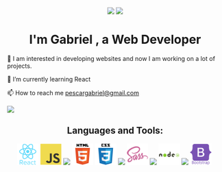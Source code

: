 <h4 align="center"><img src="https://img.icons8.com/cute-clipart/64/000000/h.png"/> 
<img src="https://img.icons8.com/cute-clipart/64/000000/i.png"/>
 
</h4>

<h1 align="center">I'm
Gabriel
, a Web Developer
</h1>





 👀 I am interested in developing websites and now I am working on a lot of projects.
 
 🌱 I’m currently learning React

  📫 How to reach me <a href="mailto:pescargabriel@gmail.com">pescargabriel@gmail.com</a>
  
  <a  href="https://www.linkedin.com/in/gabriel-pescar/">
    <img align="center" height = "40" src="https://raw.githubusercontent.com/rahuldkjain/github-profile-readme-generator/master/src/images/icons/Social/linked-in-alt.svg"/>
  </a>
  
  <h2 align="center"> Languages and Tools: </h2>
  <div align="center">
  <img height="50" src="https://raw.githubusercontent.com/devicons/devicon/master/icons/react/react-original-wordmark.svg"/>
  <img height="50" src="https://raw.githubusercontent.com/devicons/devicon/master/icons/javascript/javascript-original.svg"/>
  <img height="50" src="https://camo.githubusercontent.com/300c2986a53648631c34798554da7cde3779de253b02a15da6bccc59ea9f0317/68747470733a2f2f63646e2e776f726c64766563746f726c6f676f2e636f6d2f6c6f676f732f6e6578746a732d332e737667"/>
  <img height="50" src="https://raw.githubusercontent.com/devicons/devicon/master/icons/html5/html5-original-wordmark.svg"/>
  <img height="50" src="https://raw.githubusercontent.com/devicons/devicon/master/icons/css3/css3-original-wordmark.svg"/>
  <img height="50" src="https://camo.githubusercontent.com/fbfcb9e3dc648adc93bef37c718db16c52f617ad055a26de6dc3c21865c3321d/68747470733a2f2f7777772e766563746f726c6f676f2e7a6f6e652f6c6f676f732f6769742d73636d2f6769742d73636d2d69636f6e2e737667"/>
  <img height="50" src="https://raw.githubusercontent.com/devicons/devicon/master/icons/sass/sass-original.svg"/>
  <img height="50" src="https://camo.githubusercontent.com/dd4b2422ed3bfc9da88c43d18550375c66f9584327dff7ecc19315ce50b96f07/68747470733a2f2f7777772e766563746f726c6f676f2e7a6f6e652f6c6f676f732f66697265626173652f66697265626173652d69636f6e2e737667"/>
  <img height="50" src="https://raw.githubusercontent.com/devicons/devicon/master/icons/nodejs/nodejs-original-wordmark.svg"/>
  <img height="50" src="https://camo.githubusercontent.com/df12cb598044a3f38efc1f45e3580558c324cf8789b79487125044eeebcc4dee/68747470733a2f2f7777772e766563746f726c6f676f2e7a6f6e652f6c6f676f732f6865726f6b752f6865726f6b752d69636f6e2e737667"/>
  <img height="50" src="https://raw.githubusercontent.com/devicons/devicon/master/icons/bootstrap/bootstrap-plain-wordmark.svg"/>
  <img height="50" src=""/>
  </div>

<!---
gabypega1997/gabypega1997 is a ✨ special ✨ repository because its `README.md` (this file) appears on your GitHub profile.
You can click the Preview link to take a look at your changes.
--->
